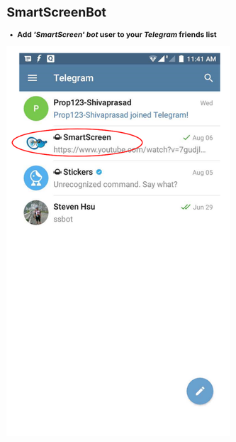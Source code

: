 # SmartScreenBot

* ### Add _'SmartScreen' bot_ user to your _Telegram_ friends list

![](/assets/smartbot.png)

